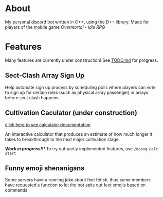 # About
My personal discord bot written in C++, using the D++ library. Made for players of the mobile game *Overmortal - Idle RPG*

# Features
Many features are currently under construction!
See [TODO.md](TODO.md) for progress.

## Sect-Clash Array Sign Up
Help automate sign up process by scheduling polls where players can vote to sign up for certain roles (such as physical array passenger) in arrays before sect clash happens.

## Cultivation Caculator (under construction)
[click here to see calculator documentation](docs/Calculator.md)

An interactive calculator that produces an estimate of how much longer it takes to breakthrough to the next major cultivation stage.

***Work in progress!!!*** To try out partly implemented features, use `/debug calc start`



## Funny emoji shenanigans
Some servers have a running joke about feet fetish, thus some members have requested a function to let the bot spits out feet emojis based on commands
